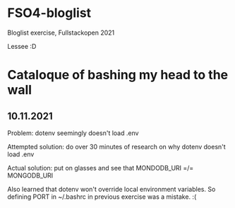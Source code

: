# FSO4-bloglist
Bloglist exercise, Fullstackopen 2021

Lessee :D

# Cataloque of bashing my head to the wall

## 10.11.2021

Problem: dotenv seemingly doesn't load .env

Attempted solution: do over 30 minutes of research on why dotenv doesn't load .env

Actual solution: put on glasses and see that MONDODB_URI =/= MONGODB_URI

Also learned that dotenv won't override local environment variables.
So defining PORT in ~/.bashrc in previous exercise was a mistake. :(
